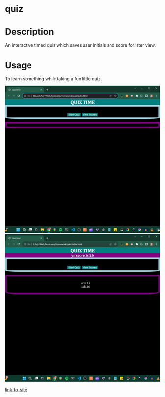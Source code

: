# quiz


# Description

An interactive timed quiz which saves user initials and score for later view.

# Usage

To learn something while taking a fun little quiz.

![Screenshot of the homepage of the quiz showing 'start quiz' and 'view scores' buttons.](./assets\images\homescreen.png)
![Screenshot of the endscreen of the quiz showing a stopped timer and two previously entered sets of initials with their scores.](./assets\images\endsceen.png)

[link-to-site](https://e6m9.github.io/quiz)